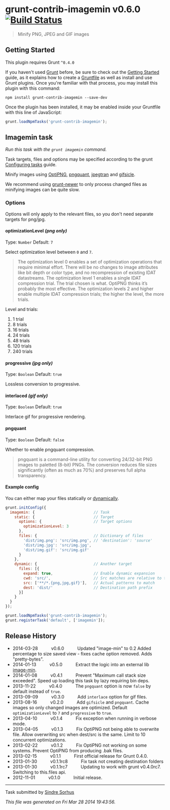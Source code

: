 # grunt-contrib-imagemin v0.6.0 [![Build Status](https://travis-ci.org/gruntjs/grunt-contrib-imagemin.png?branch=master)](https://travis-ci.org/gruntjs/grunt-contrib-imagemin)

> Minify PNG, JPEG and GIF images



## Getting Started
This plugin requires Grunt `^0.4.0`

If you haven't used [Grunt](http://gruntjs.com/) before, be sure to check out the [Getting Started](http://gruntjs.com/getting-started) guide, as it explains how to create a [Gruntfile](http://gruntjs.com/sample-gruntfile) as well as install and use Grunt plugins. Once you're familiar with that process, you may install this plugin with this command:

```shell
npm install grunt-contrib-imagemin --save-dev
```

Once the plugin has been installed, it may be enabled inside your Gruntfile with this line of JavaScript:

```js
grunt.loadNpmTasks('grunt-contrib-imagemin');
```




## Imagemin task
_Run this task with the `grunt imagemin` command._

Task targets, files and options may be specified according to the grunt [Configuring tasks](http://gruntjs.com/configuring-tasks) guide.

Minify images using [OptiPNG](http://optipng.sourceforge.net), [pngquant](http://pngquant.org), [jpegtran](http://jpegclub.org/jpegtran/) and [gifsicle](http://www.lcdf.org/gifsicle).

We recommend using [grunt-newer](https://github.com/tschaub/grunt-newer) to only process changed files as minifying images can be quite slow.

### Options

Options will only apply to the relevant files, so you don't need separate targets for png/jpg.


#### optimizationLevel *(png only)*

Type: `Number`
Default: `7`

Select optimization level between `0` and `7`.

> The optimization level 0 enables a set of optimization operations that require minimal effort. There will be no changes to image attributes like bit depth or color type, and no recompression of existing IDAT datastreams. The optimization level 1 enables a single IDAT compression trial. The trial chosen is what. OptiPNG thinks it’s probably the most effective. The optimization levels 2 and higher enable multiple IDAT compression trials; the higher the level, the more trials.

Level and trials:

1. 1 trial
2. 8 trials
3. 16 trials
4. 24 trials
5. 48 trials
6. 120 trials
7. 240 trials


#### progressive *(jpg only)*

Type: `Boolean`
Default: `true`

Lossless conversion to progressive.


#### interlaced *(gif only)*

Type: `Boolean`
Default: `true`

Interlace gif for progressive rendering.


#### pngquant

Type: `Boolean`
Default: `false`

Whether to enable pngquant compression.

> pngquant is a command-line utility for converting 24/32-bit PNG images to paletted (8-bit) PNGs. The conversion reduces file sizes significantly (often as much as 70%) and preserves full alpha transparency.

#### Example config

You can either map your files statically or [dynamically](http://gruntjs.com/configuring-tasks#building-the-files-object-dynamically).

```javascript
grunt.initConfig({
  imagemin: {                          // Task
    static: {                          // Target
      options: {                       // Target options
        optimizationLevel: 3
      },
      files: {                         // Dictionary of files
        'dist/img.png': 'src/img.png', // 'destination': 'source'
        'dist/img.jpg': 'src/img.jpg',
        'dist/img.gif': 'src/img.gif'
      }
    },
    dynamic: {                         // Another target
      files: [{
        expand: true,                  // Enable dynamic expansion
        cwd: 'src/',                   // Src matches are relative to this path
        src: ['**/*.{png,jpg,gif}'],   // Actual patterns to match
        dest: 'dist/'                  // Destination path prefix
      }]
    }
  }
});

grunt.loadNpmTasks('grunt-contrib-imagemin');
grunt.registerTask('default', ['imagemin']);
```


## Release History

 * 2014-03-28   v0.6.0   Updated "image-min" to 0.2 Added percentage to size saved view - fixes cache option removed. Adds "pretty-bytes".
 * 2014-01-13   v0.5.0   Extract the logic into an external lib [image-min](https://github.com/kevva/image-min).
 * 2014-01-08   v0.4.1   Prevent "Maximum call stack size exceeded". Speed up loading this task by lazy requiring bin deps.
 * 2013-11-22   v0.4.0   The `pngquant` option is now `false` by default instead of `true`.
 * 2013-09-09   v0.3.0   Add `interlace` option for gif files.
 * 2013-08-16   v0.2.0   Add `gifsicle` and `pngquant`. Cache images so only changed images are optimized. Default `optimizationLevel` to `7` and `progressive` to `true`.
 * 2013-04-10   v0.1.4   Fix exception when running in verbose mode.
 * 2013-04-05   v0.1.3   Fix OptiPNG not being able to overwrite file. Allow overwriting src when dest/src is the same. Limit to 10 concurrent optimizations.
 * 2013-02-22   v0.1.2   Fix OptiPNG not working on some systems. Prevent OptiPNG from producing .bak files.
 * 2013-02-15   v0.1.1   First official release for Grunt 0.4.0.
 * 2013-01-30   v0.1.1rc8   Fix task not creating destination folders
 * 2013-01-30   v0.1.1rc7   Updating to work with grunt v0.4.0rc7. Switching to this.files api.
 * 2012-11-01   v0.1.0   Initial release.

---

Task submitted by [Sindre Sorhus](http://github.com/sindresorhus)

*This file was generated on Fri Mar 28 2014 19:43:56.*
